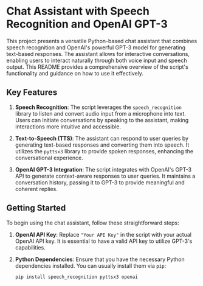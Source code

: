 # Chat Assistant with Speech Recognition and OpenAI GPT-3

This project presents a versatile Python-based chat assistant that combines speech recognition and OpenAI's powerful GPT-3 model for generating text-based responses. The assistant allows for interactive conversations, enabling users to interact naturally through both voice input and speech output. This README provides a comprehensive overview of the script's functionality and guidance on how to use it effectively.

## Key Features

1. **Speech Recognition**: The script leverages the `speech_recognition` library to listen and convert audio input from a microphone into text. Users can initiate conversations by speaking to the assistant, making interactions more intuitive and accessible.

2. **Text-to-Speech (TTS)**: The assistant can respond to user queries by generating text-based responses and converting them into speech. It utilizes the `pyttsx3` library to provide spoken responses, enhancing the conversational experience.

3. **OpenAI GPT-3 Integration**: The script integrates with OpenAI's GPT-3 API to generate context-aware responses to user queries. It maintains a conversation history, passing it to GPT-3 to provide meaningful and coherent replies.

## Getting Started

To begin using the chat assistant, follow these straightforward steps:

1. **OpenAI API Key**: Replace `"Your API Key"` in the script with your actual OpenAI API key. It is essential to have a valid API key to utilize GPT-3's capabilities.

2. **Python Dependencies**: Ensure that you have the necessary Python dependencies installed. You can usually install them via `pip`:

   ```shell
   pip install speech_recognition pyttsx3 openai
